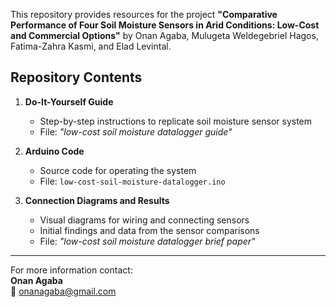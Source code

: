 This repository provides resources for the project **"Comparative Performance of Four Soil Moisture Sensors in Arid Conditions: Low-Cost and Commercial Options"** by Onan Agaba, Mulugeta Weldegebriel Hagos, Fatima-Zahra Kasmi, and Elad Levintal.

## Repository Contents

1. **Do-It-Yourself Guide**
   - Step-by-step instructions to replicate soil moisture sensor system  
   - File: *"low-cost soil moisture datalogger guide"*

2. **Arduino Code**
   - Source code for operating the system  
   - File: `low-cost-soil-moisture-datalogger.ino`

3. **Connection Diagrams and Results**
   - Visual diagrams for wiring and connecting sensors  
   - Initial findings and data from the sensor comparisons
   - File: *"low-cost soil moisture datalogger brief paper"*

---

For more information contact:  
**Onan Agaba**  
📧 onanagaba@gmail.com

